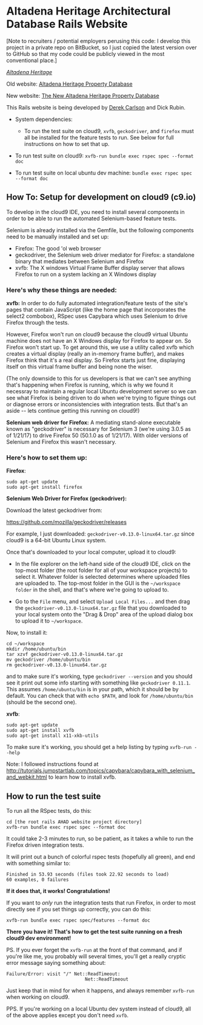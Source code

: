# Altadena Heritage Architectural Database Rails Website

[Note to recruiters / potential employers perusing this code: I develop this
project in a private repo on BitBucket, so I just copied the latest version
over to GitHub so that my code could be publicly viewed in the most conventional
place.]

[*Altadena Heritage*](http://altadenaheritage.org/)

Old website: [Altadena Heritage Property Database](http://altadenaheritagepdb.org/)

New website: [The New Altadena Heritage Property Database](http://ahad.altadenaheritagepdb.org/)

This Rails website is being developed by 
[Derek Carlson](http://www.consciouscomputerconsulting.com/) and Dick Rubin.

* System dependencies:
  *   To run the test suite on cloud9, `xvfb`, `geckodriver`, and `firefox` must all
      be installed for the feature tests to run.  See below for full instructions 
      on how to set that up.

* To run test suite on cloud9: `xvfb-run bundle exec rspec spec --format doc`

* To run test suite on local ubuntu dev machine: `bundle exec rspec spec --format doc`

## How To: Setup for development on cloud9 (c9.io)

To develop in the cloud9 IDE, you need to install several components in order to be able to run the automated Selenium-based feature tests.

Selenium is already installed via the Gemfile, but the following components need to be manually installed and set up:

- Firefox: The good 'ol web browser
- geckodriver, the Selenium web driver mediator for Firefox: a standalone binary that mediates between Selenium and Firefox
- xvfb: The X windows Virtual Frame Buffer display server that allows Firefox to run on a system lacking an X Windows display

### Here's why these things are needed:

**xvfb:** In order to do fully automated integration/feature tests of the site's pages that contain JavaScript (like the home page that incorporates the select2 combobox), RSpec uses Capybara which uses Selenium to drive Firefox through the tests.

However, Firefox won't run on cloud9 because the cloud9 virtual Ubuntu machine does not have an X Windows display for Firefox to appear on.  So Firefox won't start up.  To get around this, we use a utility called xvfb which creates a virtual display (really an in-memory frame buffer), and makes Firefox think that it's a real display.  So Firefox starts just fine, displaying itself on this virtual frame buffer and being none the wiser.  

(The only downside to this for us developers is that we can't see anything that's happening when Firefox is running, which is why we found it necessray to maintain a regular local Ubuntu development server so we can see what Firefox is being driven to do when we're trying to figure things out or diagnose errors or inconsistencies with integration tests.  But that's an aside -- lets continue getting this running on cloud9!)

**Selenium web driver for Firefox:** A mediating stand-alone executable known as "geckodriver" is necessary for Selenium 3 (we're using 3.0.5 as of 1/21/17) to drive Firefox 50 (50.1.0 as of 1/21/17).  With older versions of Selenium and Firefox this wasn't necessary.

### Here's how to set them up:

**Firefox**:
```
sudo apt-get update
sudo apt-get install firefox
```

**Selenium Web Driver for Firefox (geckodriver):**

Download the latest geckodriver from: 

<https://github.com/mozilla/geckodriver/releases>

For example, I just downloaded: `geckodriver-v0.13.0-linux64.tar.gz` since cloud9 is a 64-bit Ubuntu Linux system.

Once that's downloaded to your local computer, upload it to cloud9:

* In the file explorer on the left-hand side of the cloud9 IDE, click on the top-most folder (the root folder for all of your workspace projects) to select it.  Whatever folder is selected determines where uploaded files are uploaded to.  The top-most folder in the GUI is the `~/workspace folder` in the shell, and that's where we're going to upload to.

* Go to the `File` menu, and select `Upload Local Files...` and then drag the `geckodriver-v0.13.0-linux64.tar.gz` file that you downloaded to your local system onto the "Drag & Drop" area of the upload dialog box to upload it to `~/workspace`.

Now, to install it:

```
cd ~/workspace
mkdir /home/ubuntu/bin
tar xzvf geckodriver-v0.13.0-linux64.tar.gz
mv geckodriver /home/ubuntu/bin
rm geckodriver-v0.13.0-linux64.tar.gz
```

and to make sure it's working, type `geckodriver --version` and you should see it print out some info starting with something like `geckodriver 0.11.1`.  This assumes `/home/ubuntu/bin` is in your path, which it should be by default.  You can check that with `echo $PATH`, and look for `/home/ubuntu/bin` (should be the second one).

**xvfb**:

```
sudo apt-get update
sudo apt-get install xvfb
sudo apt-get install x11-xkb-utils
```
To make sure it's working, you should get a help listing by typing `xvfb-run --help`

Note: I followed instructions found at <http://tutorials.jumpstartlab.com/topics/capybara/capybara_with_selenium_and_webkit.html> to learn how to install xvfb.

## How to run the test suite

To run all the RSpec tests, do this:
```
cd [the root rails AHAD website project directory]
xvfb-run bundle exec rspec spec --format doc
```
It could take 2-3 minutes to run, so be patient, as it takes a while to run the Firefox driven integration tests.

It will print out a bunch of colorful rspec tests (hopefully all green), and end with something similar to:
```
Finished in 53.93 seconds (files took 22.92 seconds to load)
60 examples, 0 failures
```
**If it does that, it works!  Congratulations!**

If you want to *only* run the integration tests that run Firefox, in order to most directly see if you set things up correctly, you can do this:

`xvfb-run bundle exec rspec spec/features --format doc`

**There you have it!  That's how to get the test suite running on a fresh cloud9 dev environment!**

PS. If you ever forget the `xvfb-run` at the front of that command, and if you're like me, you probably will several times, you'll get a really cryptic error message saying something about:

```
Failure/Error: visit "/" Net::ReadTimeout: 
                             Net::ReadTimeout
``` 

Just keep that in mind for when it happens, and always remember `xvfb-run` when working on cloud9.

PPS. If you're working on a local Ubuntu dev system instead of cloud9, all of the above applies except you don't need `xvfb`.